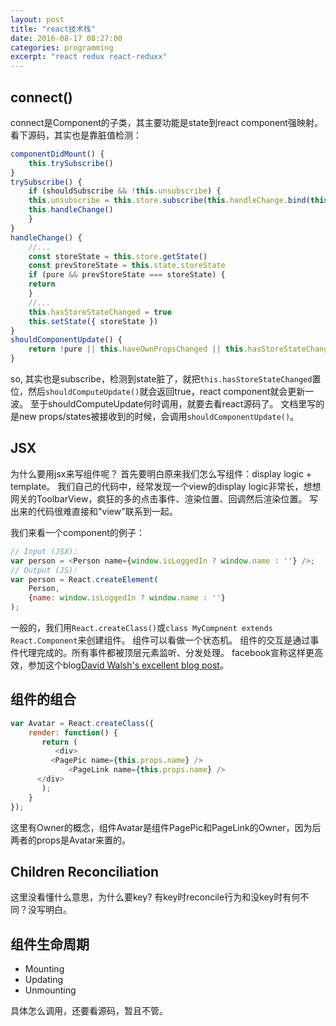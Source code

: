 ```yaml
---
layout: post
title: "react技术栈"
date: 2016-08-17 08:27:00
categories: programming
excerpt: "react redux react-reduxx"
---
```


## connect()

connect是Component的子类，其主要功能是state到react component强映射。
看下源码，其实也是靠脏值检测：

```javascript
componentDidMount() {
    this.trySubscribe()
}
trySubscribe() {
    if (shouldSubscribe && !this.unsubscribe) {
	this.unsubscribe = this.store.subscribe(this.handleChange.bind(this))
	this.handleChange()
    }
}
handleChange() {
    //...
    const storeState = this.store.getState()
    const prevStoreState = this.state.storeState
    if (pure && prevStoreState === storeState) {
	return
    }
    //...
    this.hasStoreStateChanged = true
    this.setState({ storeState })
}
shouldComponentUpdate() {
    return !pure || this.haveOwnPropsChanged || this.hasStoreStateChanged
}
```

so, 其实也是subscribe，检测到state脏了，就把`this.hasStoreStateChanged`置位，然后`shouldComputeUpdate()`就会返回true，react component就会更新一波。
至于shouldComputeUpdate何时调用，就要去看react源码了。
文档里写的是new props/states被接收到的时候，会调用`shouldComponentUpdate()`。


## JSX

为什么要用jsx来写组件呢？
首先要明白原来我们怎么写组件：display logic + template。
我们自己的代码中，经常发现一个view的display logic非常长，想想网关的ToolbarView，疯狂的多的点击事件、渲染位置、回调然后渲染位置。
写出来的代码很难直接和"view"联系到一起。


我们来看一个component的例子：

```javascript
// Input (JSX):
var person = <Person name={window.isLoggedIn ? window.name : ''} />;
// Output (JS):
var person = React.createElement(
    Person,
    {name: window.isLoggedIn ? window.name : ''}
);
```

一般的，我们用`React.createClass()`或`class MyCompnent extends React.Component`来创建组件。
组件可以看做一个状态机。
组件的交互是通过事件代理完成的。所有事件都被顶层元素监听、分发处理。
facebook宣称这样更高效，参加这个blog[David Walsh\'s excellent blog post](https://davidwalsh.name/event-delegate)。

## 组件的组合

```javascript
var Avatar = React.createClass({
    render: function() {
       return (
          <div>
	     <PagePic name={this.props.name} />
     	     <PageLink name={this.props.name} />
	  </div>
       );
    }
});
```

这里有Owner的概念，组件Avatar是组件PagePic和PageLink的Owner，因为后两者的props是Avatar来置的。

## Children Reconciliation

这里没看懂什么意思，为什么要key?
有key时reconcile行为和没key时有何不同？没写明白。

## 组件生命周期

* Mounting
* Updating
* Unmounting

具体怎么调用，还要看源码，暂且不管。
